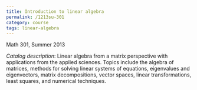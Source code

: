 ```yaml
---
title: Introduction to linear algebra
permalink: /1213su-301
category: course
tags: linear-algebra
---
```


Math 301, Summer 2013<!--more-->

*Catalog description*: Linear algebra from a matrix perspective with applications from the applied sciences. Topics include the algebra of matrices, methods for solving linear systems of equations, eigenvalues and eigenvectors, matrix decompositions, vector spaces, linear transformations, least squares, and numerical techniques.
